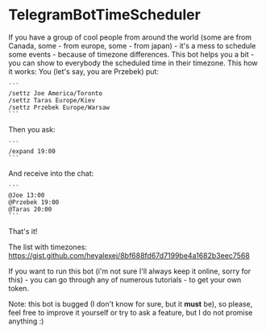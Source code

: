 # TelegramBotTimeScheduler

If you have a group of cool people from around the world (some are from Canada, some - from europe, some - from japan) - it's a mess to schedule some events - because of timezone differences. 
This bot helps you a bit - you can show to everybody the scheduled time in their timezone. 
This how it works:
You (let's say, you are Przebek) put:
````
```
/settz Joe America/Toronto
/settz Taras Europe/Kiev
/settz Przebek Europe/Warsaw
```
````
Then you ask:
````
```
/expand 19:00
```
````
And receive into the chat:
````
```
@Joe 13:00
@Przebek 19:00
@Taras 20:00
```
````
That's it!

The list with timezones: https://gist.github.com/heyalexej/8bf688fd67d7199be4a1682b3eec7568

If you want to run this bot (i'm not sure I'll always keep it online, sorry for this) - you can go through any of numerous tutorials - to get your own token.

Note: this bot is bugged (I don't know for sure, but it **must** be), so please, feel free to improve it yourself or try to ask a feature, but I do not promise anything :)
